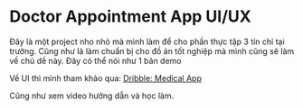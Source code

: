 # Doctor Appointment App UI/UX

Đây là một project nho nhỏ mà mình làm để cho phần thực tập 3 tín chỉ tại trường.
Cũng như là làm chuẩn bị cho đồ án tốt nghiệp mà mình cũng sẽ làm về chủ dề này. Đây có thể nói như 
1 bản demo

Về UI thì mình tham khảo qua: [Dribble: Medical App](https://dribbble.com/shots/15850991-Medical-Apps)

Cũng như xem video hướng dẫn và học làm. 




